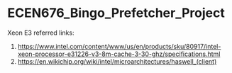 # ECEN676_Bingo_Prefetcher_Project

Xeon E3 referred links:

1. https://www.intel.com/content/www/us/en/products/sku/80917/intel-xeon-processor-e31226-v3-8m-cache-3-30-ghz/specifications.html
2. https://en.wikichip.org/wiki/intel/microarchitectures/haswell_(client)
